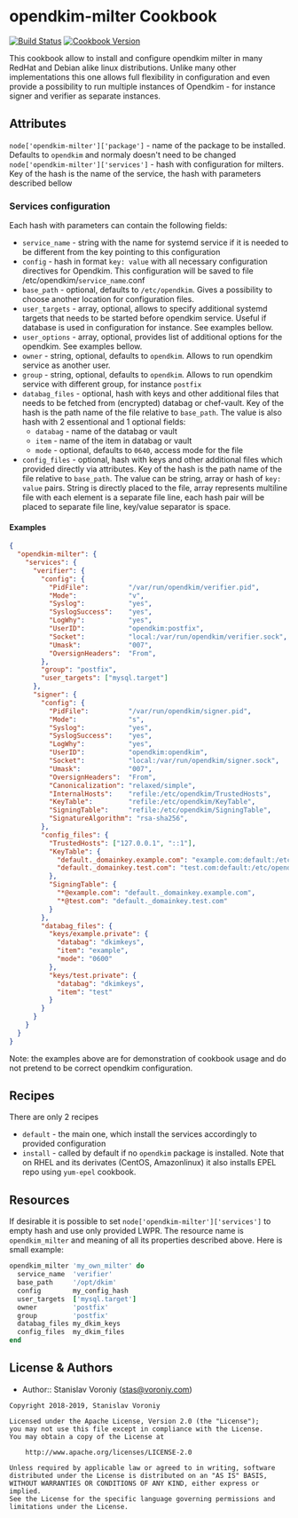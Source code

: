 # opendkim-milter Cookbook

[![Build Status](https://travis-ci.org/voroniys/opendkim-milter.svg?branch=master)](https://travis-ci.org/voroniys/opendkim-milter)
[![Cookbook Version](https://img.shields.io/cookbook/v/opendkim-milter.svg)](https://supermarket.chef.io/cookbooks/opendkim-milter)

This cookbook allow to install and configure opendkim milter in many RedHat and Debian alike linux distributions.
Unlike many other implementations this one allows full flexibility in configuration and even provide a possibility to run
multiple instances of Opendkim - for instance signer and verifier as separate instances.

## Attributes
`node['opendkim-milter']['package']` - name of the package to be installed. Defaults to `opendkim` and normaly doesn't need to be changed
`node['opendkim-milter']['services']` - hash with configuration for milters. Key of the hash is the name of the service, the hash with
parameters described bellow

### Services configuration
Each hash with parameters can contain the following fields:
- `service_name` - string with the name for systemd service if it is needed to be different from the key pointing to this configuration
- `config` - hash in format `key: value` with all necessary configuration directives for Opendkim. This configuration will be saved
to file /etc/opendkim/`service_name`.conf
- `base_path` - optional, defaults to `/etc/opendkim`. Gives a possibility to choose another location for configuration files.
- `user_targets` - array, optional, allows to specify additional systemd targets that needs to be started before opendkim service. 
Useful if database is used in configuration for instance. See examples bellow.
- `user_options` - array, optional, provides list of additional options for the opendkim. See examples bellow.
- `owner` - string, optional, defaults to `opendkim`. Allows to run opendkim service as another user.
- `group` - string, optional, defaults to `opendkim`. Allows to run opendkim service with different group, for instance `postfix`
- `databag_files` - optional, hash with keys and other additional files that needs to be fetched from (encrypted) databag or chef-vault.
Key of the hash is the path name of the file relative to `base_path`. The value is also hash with 2 essentional and 1 optional fields:
  - `databag` - name of the databag or vault
  - `item` - name of the item in databag or vault
  - `mode` - optional, defaults to `0640`, access mode for the file
- `config_files` - optional, hash with keys and other additional files which provided directly via attributes.
Key of the hash is the path name of the file relative to `base_path`. The value can be string, array or hash of `key: value` pairs.
String is directly placed to the file, array represents multiline file with each element is a separate file line, each hash pair
will be placed to separate file line, key/value separator is space.

#### Examples

```json
{
  "opendkim-milter": {
    "services": {
      "verifier": {
        "config": {
          "PidFile":          "/var/run/opendkim/verifier.pid",
          "Mode":             "v",
          "Syslog":           "yes",
          "SyslogSuccess":    "yes",
          "LogWhy":           "yes",
          "UserID":           "opendkim:postfix",
          "Socket":           "local:/var/run/opendkim/verifier.sock",
          "Umask":            "007",
          "OversignHeaders":  "From",
        },
        "group": "postfix",
        "user_targets": ["mysql.target"]
      },
      "signer": {
        "config": {
          "PidFile":          "/var/run/opendkim/signer.pid",
          "Mode":             "s",
          "Syslog":           "yes",
          "SyslogSuccess":    "yes",
          "LogWhy":           "yes",
          "UserID":           "opendkim:opendkim",
          "Socket":           "local:/var/run/opendkim/signer.sock",
          "Umask":            "007",
          "OversignHeaders":  "From",
          "Canonicalization": "relaxed/simple",
          "InternalHosts":    "refile:/etc/opendkim/TrustedHosts",
          "KeyTable":         "refile:/etc/opendkim/KeyTable",
          "SigningTable":     "refile:/etc/opendkim/SigningTable",
          "SignatureAlgorithm": "rsa-sha256",
        },
        "config_files": {
          "TrustedHosts": ["127.0.0.1", "::1"],
          "KeyTable": {
            "default._domainkey.example.com": "example.com:default:/etc/opendkim/keys/example.private",
            "default._domainkey.test.com": "test.com:default:/etc/opendkim/keys/test.private"
          },
          "SigningTable": {
            "*@example.com": "default._domainkey.example.com",
            "*@test.com": "default._domainkey.test.com"
          }
        },
        "databag_files": {
          "keys/example.private": {
            "databag": "dkimkeys",
            "item": "example",
            "mode": "0600"
          },
          "keys/test.private": {
            "databag": "dkimkeys",
            "item": "test"
          }
        }
      }
    }
  }
}
```

Note: the examples above are for demonstration of cookbook usage and do not pretend to be correct opendkim configuration.

## Recipes
There are only 2 recipes 
- `default` - the main one, which install the services accordingly to provided configuration
- `install` - called by default if no `opendkim` package is installed. Note that on RHEL and its derivates (CentOS, Amazonlinux) it also installs EPEL repo using `yum-epel` cookbook.


## Resources
If desirable it is possible to set `node['opendkim-milter']['services']` to empty hash and use only provided LWPR.
The resource name is `opendkim_milter` and meaning of all its properties described above. Here is small example:

```ruby
opendkim_milter 'my_own_milter' do
  service_name  'verifier'
  base_path     '/opt/dkim'
  config        my_config_hash
  user_targets  ['mysql.target']
  owner         'postfix'
  group         'postfix'
  databag_files my_dkim_keys
  config_files  my_dkim_files
end
```

## License & Authors

- Author:: Stanislav Voroniy ([stas@voroniy.com](mailto:stas@voroniy.com))

```text
Copyright 2018-2019, Stanislav Voroniy

Licensed under the Apache License, Version 2.0 (the "License");
you may not use this file except in compliance with the License.
You may obtain a copy of the License at

    http://www.apache.org/licenses/LICENSE-2.0

Unless required by applicable law or agreed to in writing, software
distributed under the License is distributed on an "AS IS" BASIS,
WITHOUT WARRANTIES OR CONDITIONS OF ANY KIND, either express or implied.
See the License for the specific language governing permissions and
limitations under the License.
```
